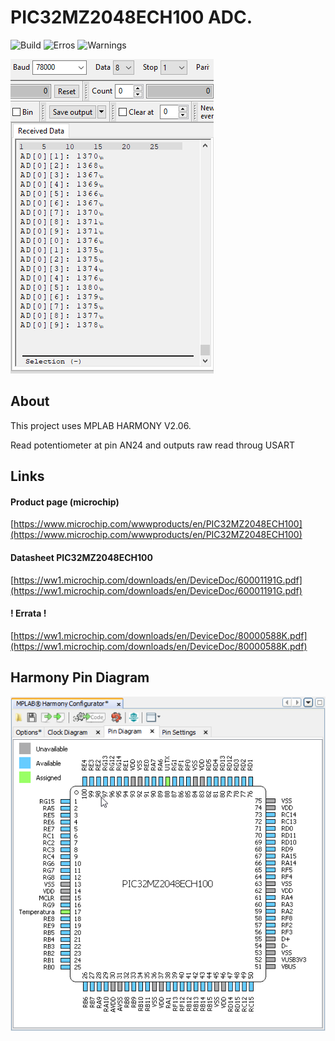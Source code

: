 # PIC32MZ2048ECH100 ADC.

![Build](https://img.shields.io/badge/build-passing-green.svg)
![Erros](https://img.shields.io/badge/Erros-0-red.svg)
![Warnings](https://img.shields.io/badge/Warnings-0-yellow.svg)

![Serial Output](_Images/Output.GIF?raw=true "Serial Output")

## About

This project uses MPLAB HARMONY V2.06.

Read potentiometer at pin AN24 and outputs raw read throug USART

## Links

#### Product page (microchip)

[https://www.microchip.com/wwwproducts/en/PIC32MZ2048ECH100](https://www.microchip.com/wwwproducts/en/PIC32MZ2048ECH100)

#### Datasheet PIC32MZ2048ECH100

[https://ww1.microchip.com/downloads/en/DeviceDoc/60001191G.pdf](https://ww1.microchip.com/downloads/en/DeviceDoc/60001191G.pdf)

#### ! Errata !

[https://ww1.microchip.com/downloads/en/DeviceDoc/80000588K.pdf](https://ww1.microchip.com/downloads/en/DeviceDoc/80000588K.pdf)

## Harmony Pin Diagram

  ![MPLAB Harmony Pin Diagram](_Images/Harmony_pins.PNG?raw=true "Pin Diagram")

